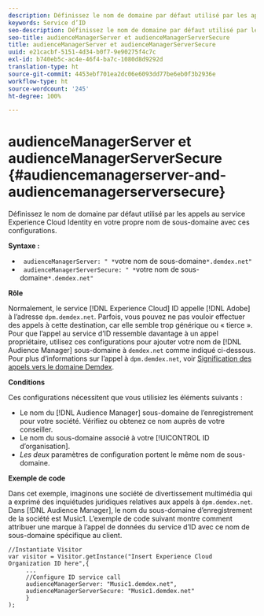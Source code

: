 ```yaml
---
description: Définissez le nom de domaine par défaut utilisé par les appels au service Experience Cloud Identity en votre propre nom de sous-domaine avec ces configurations.
keywords: Service d’ID
seo-description: Définissez le nom de domaine par défaut utilisé par les appels au service Experience Cloud Identity en votre propre nom de sous-domaine avec ces configurations.
seo-title: audienceManagerServer et audienceManagerServerSecure
title: audienceManagerServer et audienceManagerServerSecure
uuid: e21cacbf-5151-4d34-b0f7-9e90275f4c7c
exl-id: b740eb5c-ac4e-46f4-ba7c-1080d8d9292d
translation-type: ht
source-git-commit: 4453ebf701ea2dc06e6093dd77be6eb0f3b2936e
workflow-type: ht
source-wordcount: '245'
ht-degree: 100%

---
```


# audienceManagerServer et audienceManagerServerSecure {#audiencemanagerserver-and-audiencemanagerserversecure}

Définissez le nom de domaine par défaut utilisé par les appels au service Experience Cloud Identity en votre propre nom de sous-domaine avec ces configurations.

**Syntaxe :**

* ` audienceManagerServer: " *`votre nom de sous-domaine`*.demdex.net"`
* ` audienceManagerServerSecure: " *`votre nom de sous-domaine`*.demdex.net"`

**Rôle**

Normalement, le service [!DNL Experience Cloud] ID appelle [!DNL Adobe] à l’adresse `dpm.demdex.net`. Parfois, vous pouvez ne pas vouloir effectuer des appels à cette destination, car elle semble trop générique ou « tierce ». Pour que l’appel au service d’ID ressemble davantage à un appel propriétaire, utilisez ces configurations pour ajouter votre nom de [!DNL Audience Manager] sous-domaine à `demdex.net` comme indiqué ci-dessous. Pour plus d’informations sur l’appel à `dpm.demdex.net`, voir [Signification des appels vers le domaine Demdex](https://docs.adobe.com/content/help/fr-FR/audience-manager/user-guide/reference/demdex-calls.html).

**Conditions**

Ces configurations nécessitent que vous utilisiez les éléments suivants :

* Le nom du [!DNL Audience Manager] sous-domaine de l’enregistrement pour votre société. Vérifiez ou obtenez ce nom auprès de votre conseiller.
* Le nom du sous-domaine associé à votre [!UICONTROL ID d’organisation].
* *Les deux* paramètres de configuration portent le même nom de sous-domaine.

**Exemple de code**

Dans cet exemple, imaginons une société de divertissement multimédia qui a exprimé des inquiétudes juridiques relatives aux appels à `dpm.demdex.net`. Dans [!DNL Audience Manager], le nom du sous-domaine d’enregistrement de la société est Music1. L’exemple de code suivant montre comment attribuer une marque à l’appel de données du service d’ID avec ce nom de sous-domaine spécifique au client.

```
//Instantiate Visitor 
var visitor = Visitor.getInstance("Insert Experience Cloud Organization ID here",{ 
     ... 
     //Configure ID service call 
     audienceManagerServer: "Music1.demdex.net", 
     audienceManagerServerSecure: "Music1.demdex.net" 
     } 
);
```
